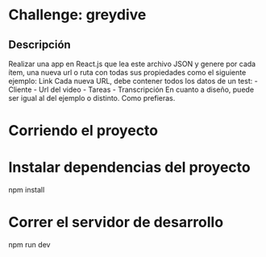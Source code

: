 # Challenge: greydive

<h2>Descripción</h2>
Realizar una app en React.js que lea este archivo JSON y
genere por cada ítem, una nueva url o ruta con todas sus
propiedades como el siguiente ejemplo:
Link
Cada nueva URL, debe contener todos los datos de un test:
- Cliente
- Url del video
- Tareas
- Transcripción
En cuanto a diseño, puede ser igual al del ejemplo o
distinto. Como prefieras.

# Corriendo el proyecto

# Instalar dependencias del proyecto
npm install

# Correr el servidor de desarrollo
npm run dev

